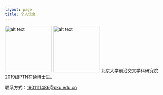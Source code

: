 ```yaml
---
layout: page
title: 个人信息
---
```


<img src="https://github.com/user-attachments/assets/e4c96ad5-5b95-4205-b778-84f70618bbb2" alt="alt text" width="150">






<img src="https://github.com/user-attachments/assets/e4c96ad5-5b95-4205-b778-84f70618bbb2" alt="alt text" width="150">
北京大学前沿交叉学科研究院2019级PTN在读博士生。

联系方式：1901111486@pku.edu.cn
